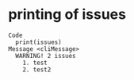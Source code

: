 # printing of issues

    Code
      print(issues)
    Message <cliMessage>
      WARNING! 2 issues
        1. test
        2. test2

